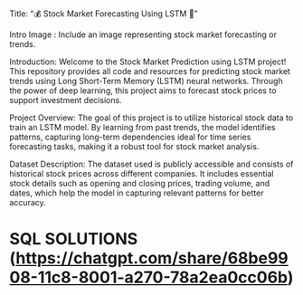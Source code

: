 Title:
“💰 Stock Market Forecasting Using LSTM 💸”

Intro Image :
Include an image representing stock market forecasting or trends.

Introduction:
Welcome to the Stock Market Prediction using LSTM project! This repository provides all code and resources for predicting stock market trends using Long Short-Term Memory (LSTM) neural networks. Through the power of deep learning, this project aims to forecast stock prices to support investment decisions.

Project Overview:
The goal of this project is to utilize historical stock data to train an LSTM model. By learning from past trends, the model identifies patterns, capturing long-term dependencies ideal for time series forecasting tasks, making it a robust tool for stock market analysis.

Dataset Description:
The dataset used is publicly accessible and consists of historical stock prices across different companies. It includes essential stock details such as opening and closing prices, trading volume, and dates, which help the model in capturing relevant patterns for better accuracy.


# SQL SOLUTIONS (https://chatgpt.com/share/68be9908-11c8-8001-a270-78a2ea0cc06b)
